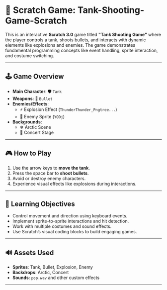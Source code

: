 
# 🎯 Scratch Game: Tank-Shooting-Game-Scratch

This is an interactive **Scratch 3.0** game titled **"Tank Shooting Game"** where the player controls a tank, shoots bullets, and interacts with dynamic elements like explosions and enemies. The game demonstrates fundamental programming concepts like event handling, sprite interaction, and costume switching.

---

## 🕹 Game Overview

- **Main Character**: 🛡️ `Tank`
- **Weapons**: 🔫 `Bullet`
- **Enemies/Effects**:
  - ⚡ Explosion Effect (`ThunderThunder_Pngtree...`)
  - 🧍 Enemy Sprite (`YQDj`)
- **Backgrounds**:
  - ❄ Arctic Scene
  - 🎤 Concert Stage

---

## 🎮 How to Play

1. Use the arrow keys to **move the tank**.
2. Press the space bar to **shoot bullets**.
3. Avoid or destroy enemy characters.
4. Experience visual effects like explosions during interactions.

---

## 🧠 Learning Objectives

- Control movement and direction using keyboard events.
- Implement sprite-to-sprite interactions and hit detection.
- Work with multiple costumes and sound effects.
- Use Scratch’s visual coding blocks to build engaging games.

---

## 🔊 Assets Used

- **Sprites**: Tank, Bullet, Explosion, Enemy
- **Backdrops**: Arctic, Concert
- **Sounds**: `pop.wav` and other custom effects

---


